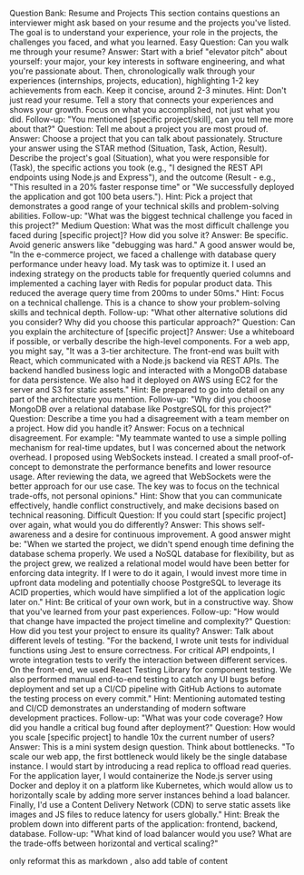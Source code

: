 Question Bank: Resume and Projects
This section contains questions an interviewer might ask based on your resume and the projects you've listed. The goal is to understand your experience, your role in the projects, the challenges you faced, and what you learned.
Easy
Question: Can you walk me through your resume?
Answer: Start with a brief "elevator pitch" about yourself: your major, your key interests in software engineering, and what you're passionate about. Then, chronologically walk through your experiences (internships, projects, education), highlighting 1-2 key achievements from each. Keep it concise, around 2-3 minutes.
Hint: Don't just read your resume. Tell a story that connects your experiences and shows your growth. Focus on what you accomplished, not just what you did.
Follow-up: "You mentioned [specific project/skill], can you tell me more about that?"
Question: Tell me about a project you are most proud of.
Answer: Choose a project that you can talk about passionately. Structure your answer using the STAR method (Situation, Task, Action, Result). Describe the project's goal (Situation), what you were responsible for (Task), the specific actions you took (e.g., "I designed the REST API endpoints using Node.js and Express"), and the outcome (Result - e.g., "This resulted in a 20% faster response time" or "We successfully deployed the application and got 100 beta users.").
Hint: Pick a project that demonstrates a good range of your technical skills and problem-solving abilities.
Follow-up: "What was the biggest technical challenge you faced in this project?"
Medium
Question: What was the most difficult challenge you faced during [specific project]? How did you solve it?
Answer: Be specific. Avoid generic answers like "debugging was hard." A good answer would be, "In the e-commerce project, we faced a challenge with database query performance under heavy load. My task was to optimize it. I used an indexing strategy on the products table for frequently queried columns and implemented a caching layer with Redis for popular product data. This reduced the average query time from 200ms to under 50ms."
Hint: Focus on a technical challenge. This is a chance to show your problem-solving skills and technical depth.
Follow-up: "What other alternative solutions did you consider? Why did you choose this particular approach?"
Question: Can you explain the architecture of [specific project]?
Answer: Use a whiteboard if possible, or verbally describe the high-level components. For a web app, you might say, "It was a 3-tier architecture. The front-end was built with React, which communicated with a Node.js backend via REST APIs. The backend handled business logic and interacted with a MongoDB database for data persistence. We also had it deployed on AWS using EC2 for the server and S3 for static assets."
Hint: Be prepared to go into detail on any part of the architecture you mention.
Follow-up: "Why did you choose MongoDB over a relational database like PostgreSQL for this project?"
Question: Describe a time you had a disagreement with a team member on a project. How did you handle it?
Answer: Focus on a technical disagreement. For example: "My teammate wanted to use a simple polling mechanism for real-time updates, but I was concerned about the network overhead. I proposed using WebSockets instead. I created a small proof-of-concept to demonstrate the performance benefits and lower resource usage. After reviewing the data, we agreed that WebSockets were the better approach for our use case. The key was to focus on the technical trade-offs, not personal opinions."
Hint: Show that you can communicate effectively, handle conflict constructively, and make decisions based on technical reasoning.
Difficult
Question: If you could start [specific project] over again, what would you do differently?
Answer: This shows self-awareness and a desire for continuous improvement. A good answer might be: "When we started the project, we didn't spend enough time defining the database schema properly. We used a NoSQL database for flexibility, but as the project grew, we realized a relational model would have been better for enforcing data integrity. If I were to do it again, I would invest more time in upfront data modeling and potentially choose PostgreSQL to leverage its ACID properties, which would have simplified a lot of the application logic later on."
Hint: Be critical of your own work, but in a constructive way. Show that you've learned from your past experiences.
Follow-up: "How would that change have impacted the project timeline and complexity?"
Question: How did you test your project to ensure its quality?
Answer: Talk about different levels of testing. "For the backend, I wrote unit tests for individual functions using Jest to ensure correctness. For critical API endpoints, I wrote integration tests to verify the interaction between different services. On the front-end, we used React Testing Library for component testing. We also performed manual end-to-end testing to catch any UI bugs before deployment and set up a CI/CD pipeline with GitHub Actions to automate the testing process on every commit."
Hint: Mentioning automated testing and CI/CD demonstrates an understanding of modern software development practices.
Follow-up: "What was your code coverage? How did you handle a critical bug found after deployment?"
Question: How would you scale [specific project] to handle 10x the current number of users?
Answer: This is a mini system design question. Think about bottlenecks. "To scale our web app, the first bottleneck would likely be the single database instance. I would start by introducing a read replica to offload read queries. For the application layer, I would containerize the Node.js server using Docker and deploy it on a platform like Kubernetes, which would allow us to horizontally scale by adding more server instances behind a load balancer. Finally, I'd use a Content Delivery Network (CDN) to serve static assets like images and JS files to reduce latency for users globally."
Hint: Break the problem down into different parts of the application: frontend, backend, database.
Follow-up: "What kind of load balancer would you use? What are the trade-offs between horizontal and vertical scaling?"


only reformat this as markdown , also add table of content